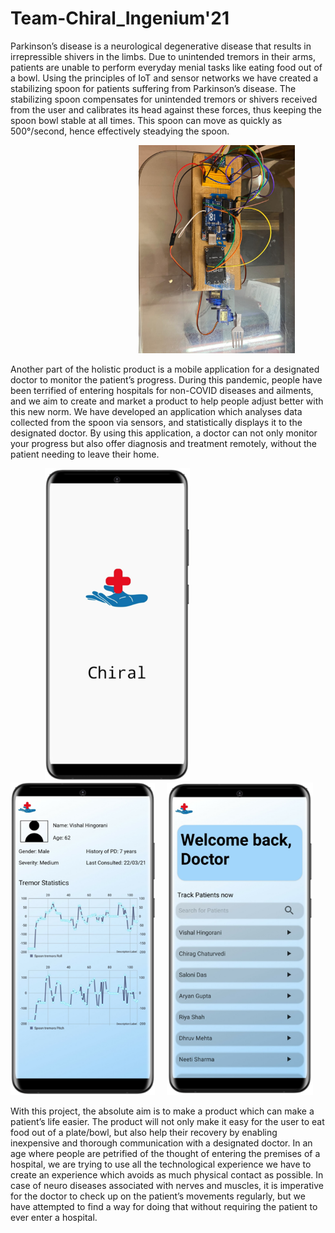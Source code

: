 # Team-Chiral_Ingenium'21


Parkinson’s disease is a neurological degenerative disease that results in irrepressible shivers in the limbs. Due to unintended tremors in their arms, patients are unable to perform everyday menial tasks like eating food out of a bowl.
Using the principles of IoT and sensor networks we have created a stabilizing spoon for patients suffering from Parkinson’s disease.
The stabilizing spoon compensates for unintended tremors or shivers received from the user and calibrates its head against these forces, thus keeping the spoon bowl stable at all times. 
This spoon can move as quickly as 500°/second, hence effectively steadying the spoon. 

&nbsp;&nbsp;&nbsp; &nbsp;&nbsp; &nbsp;&nbsp;&nbsp; &nbsp;&nbsp;&nbsp; &nbsp;&nbsp;&nbsp; &nbsp;&nbsp;&nbsp; &nbsp;&nbsp;&nbsp;&nbsp;&nbsp;&nbsp; &nbsp;&nbsp; &nbsp;&nbsp;&nbsp; &nbsp;&nbsp;&nbsp; &nbsp;&nbsp;&nbsp; &nbsp;&nbsp;&nbsp; &nbsp;&nbsp;&nbsp;<img src="Device.jpeg" width="250">

Another part of the holistic product is a mobile application for a designated doctor to monitor the patient’s progress. 
During this pandemic, people have been terrified of entering hospitals for non-COVID diseases and ailments, and we aim to create and market a product to help people adjust better with this new norm.
We have developed an application which analyses data collected from the spoon via sensors, and statistically displays it to the designated doctor.
By using this application, a doctor can not only monitor your progress but also offer diagnosis and treatment remotely, without the patient needing to leave their home.

 &nbsp;&nbsp;&nbsp;  &nbsp;&nbsp;&nbsp; &nbsp;&nbsp;&nbsp;&nbsp;&nbsp;&nbsp;<img src="Chiral 1.png" height="500"> &nbsp;&nbsp;&nbsp; <img src="Chiral 2.png" height="500"> &nbsp;&nbsp;&nbsp; <img src="Chiral 3.png" height="500"> 

With this project, the absolute aim is to make a product which can make a patient’s life easier.
The product will not only make it easy for the user to eat food out of a plate/bowl, but also help their recovery by enabling inexpensive and thorough communication with a designated doctor.
In an age where people are petrified of the thought of entering the premises of a hospital, we are trying to use all the technological experience we have to create an experience which avoids as much physical contact as possible.
In case of neuro diseases associated with nerves and muscles, it is imperative for the doctor to check up on the patient’s movements regularly, but we have attempted to find a way for doing that without requiring the patient to ever enter a hospital. 

